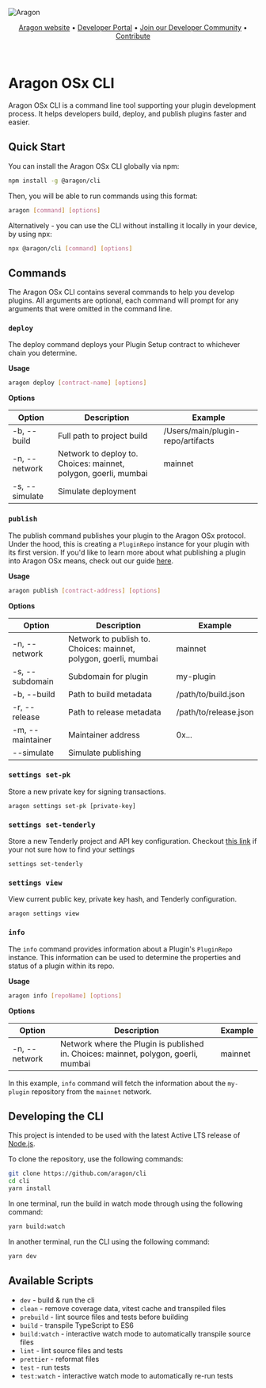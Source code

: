 ![Aragon](https://res.cloudinary.com/dacofvu8m/image/upload/v1677353961/Aragon%20CodeArena/osx_blue_logo_lqrvkr.png)

<p align="center">
  <a href="https://aragon.org/">Aragon website</a>
  •
  <a href="https://devs.aragon.org/">Developer Portal</a>
  •
  <a href="http://eepurl.com/icA7oj">Join our Developer Community</a>
  •
  <a href="https://aragonproject.typeform.com/dx-contribution">Contribute</a>
</p>

<br/>

# Aragon OSx CLI

Aragon OSx CLI is a command line tool supporting your plugin development process. It helps developers build, deploy, and publish plugins faster and easier.

## Quick Start

You can install the Aragon OSx CLI globally via npm:

```bash
npm install -g @aragon/cli
```

Then, you will be able to run commands using this format:

```bash
aragon [command] [options]
```

Alternatively - you can use the CLI without installing it locally in your device, by using npx:

```bash
npx @aragon/cli [command] [options]
```

## Commands

The Aragon OSx CLI contains several commands to help you develop plugins. All arguments are optional, each command will prompt for any arguments that were omitted in the command line.

### `deploy`

The deploy command deploys your Plugin Setup contract to whichever chain you determine.

**Usage**

```bash
aragon deploy [contract-name] [options]
```

**Options**

| Option         | Description                                                     | Example                           |
| -------------- | --------------------------------------------------------------- | --------------------------------- |
| -b, --build    | Full path to project build                                      | /Users/main/plugin-repo/artifacts |
| -n, --network  | Network to deploy to. Choices: mainnet, polygon, goerli, mumbai | mainnet                           |
| -s, --simulate | Simulate deployment                                             |                                   |

### `publish`

The publish command publishes your plugin to the Aragon OSx protocol. Under the hood, this is creating a `PluginRepo` instance for your plugin with its first version. If you'd like to learn more about what publishing a plugin into Aragon OSx means, check out our guide [here](https://devs.aragon.org/docs/osx/how-to-guides/plugin-development/publication/).

**Usage**

```bash
aragon publish [contract-address] [options]
```

**Options**

| Option           | Description                                                      | Example               |
| ---------------- | ---------------------------------------------------------------- | --------------------- |
| -n, --network    | Network to publish to. Choices: mainnet, polygon, goerli, mumbai | mainnet               |
| -s, --subdomain  | Subdomain for plugin                                             | my-plugin             |
| -b, --build      | Path to build metadata                                           | /path/to/build.json   |
| -r, --release    | Path to release metadata                                         | /path/to/release.json |
| -m, --maintainer | Maintainer address                                               | 0x...                 |
| --simulate       | Simulate publishing                                              |                       |

### `settings set-pk`

Store a new private key for signing transactions.

```
aragon settings set-pk [private-key]
```

### `settings set-tenderly`

Store a new Tenderly project and API key configuration. Checkout [this link](https://docs.tenderly.co/tenderly-sdk/basic-concepts-and-faqs) if your not sure how to find your settings

```
settings set-tenderly
```

### `settings view`

View current public key, private key hash, and Tenderly configuration.

```
aragon settings view
```

### `info`

The `info` command provides information about a Plugin's `PluginRepo` instance. This information can be used to determine the properties and status of a plugin within its repo.

**Usage**

```bash
aragon info [repoName] [options]
```

**Options**

| Option        | Description                                                                         | Example |
| ------------- | ----------------------------------------------------------------------------------- | ------- |
| -n, --network | Network where the Plugin is published in. Choices: mainnet, polygon, goerli, mumbai | mainnet |

In this example, `info` command will fetch the information about the `my-plugin` repository from the `mainnet` network.

## Developing the CLI

This project is intended to be used with the latest Active LTS release of [Node.js](https://nodejs.org/en).

To clone the repository, use the following commands:

```sh
git clone https://github.com/aragon/cli
cd cli
yarn install
```

In one terminal, run the build in watch mode through using the following command:

```sh
yarn build:watch
```

In another terminal, run the CLI using the following command:

```sh
yarn dev
```

## Available Scripts

- `dev` - build & run the cli
- `clean` - remove coverage data, vitest cache and transpiled files
- `prebuild` - lint source files and tests before building
- `build` - transpile TypeScript to ES6
- `build:watch` - interactive watch mode to automatically transpile source files
- `lint` - lint source files and tests
- `prettier` - reformat files
- `test` - run tests
- `test:watch` - interactive watch mode to automatically re-run tests
